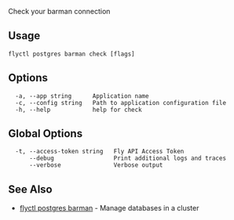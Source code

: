 Check your barman connection

## Usage
~~~
flyctl postgres barman check [flags]
~~~

## Options

~~~
  -a, --app string      Application name
  -c, --config string   Path to application configuration file
  -h, --help            help for check
~~~

## Global Options

~~~
  -t, --access-token string   Fly API Access Token
      --debug                 Print additional logs and traces
      --verbose               Verbose output
~~~

## See Also

* [flyctl postgres barman](/docs/flyctl/postgres-barman/)	 - Manage databases in a cluster

